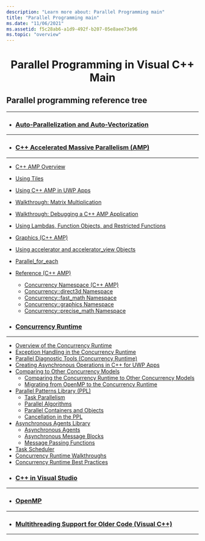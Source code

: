 ```yaml
---
description: "Learn more about: Parallel Programming main"
title: "Parallel Programming main"
ms.date: "11/06/2021"
ms.assetid: f5c28ab6-a1d9-492f-b207-05e8aee73e96
ms.topic: "overview"
---
```


<h1 style="text-align:center">Parallel Programming in Visual C++ Main</h1>


## Parallel programming reference tree
---
* ### [Auto-Parallelization and Auto-Vectorization](auto-parallelization-and-auto-vectorization.md)
---
* ### [C++ Accelerated Massive Parallelism (AMP)](amp/cpp-amp-cpp-accelerated-massive-parallelism.md)
---
* [C++ AMP Overview](../parallel-programming/amp/cpp-amp-overview.md)
* [Using Tiles](../parallel-programming/amp/using-tiles.md)
* [Using C++ AMP in UWP Apps](../parallel-programming/amp/using-cpp-amp-in-windows-store-apps.md)
* [Walkthrough: Matrix Multiplication](../parallel-programming/amp/walkthrough-matrix-multiplication.md)
* [Walkthrough: Debugging a C++ AMP Application](../parallel-programming/amp/walkthrough-debugging-a-cpp-amp-application.md)
* [Using Lambdas, Function Objects, and Restricted Functions](../parallel-programming/amp/using-lambdas-function-objects-and-restricted-functions.md)
* [Graphics (C++ AMP)](../parallel-programming/amp/graphics-cpp-amp.md)
* [Using accelerator and accelerator_view Objects](../parallel-programming/amp/using-accelerator-and-accelerator-view-objects.md)
* [Parallel_for_each](amp/reference/concurrency-namespace-functions-amp.md#parallel_for_each)
* [Reference (C++ AMP)](amp/reference/reference-cpp-amp.md)
  * [Concurrency Namespace (C++ AMP)](amp/reference/concurrency-namespace-cpp-amp.md)
  * [Concurrency::direct3d Namespace](amp/reference/concurrency-direct3d-namespace.md)
  * [Concurrency::fast_math Namespace](amp/reference/concurrency-fast-math-namespace.md)
  * [Concurrency::graphics Namespace](amp/reference/concurrency-graphics-namespace.md)
  * [Concurrency::precise_math Namespace](amp/reference/concurrency-precise-math-namespace.md)

* ### [Concurrency Runtime](concrt/concurrency-runtime.md)
---
* [Overview of the Concurrency Runtime](../parallel-programming/concrt/overview-of-the-concurrency-runtime.md)
* [Exception Handling in the Concurrency Runtime](../parallel-programming/concrt/exception-handling-in-the-concurrency-runtime.md)
* [Parallel Diagnostic Tools (Concurrency Runtime)](concrt/parallel-diagnostic-tools-concurrency-runtime.md)
* [Creating Asynchronous Operations in C++ for UWP Apps](concrt/creating-asynchronous-operations-in-cpp-for-windows-store-apps.md)
* [Comparing to Other Concurrency Models](../parallel-programming/concrt/comparing-the-concurrency-runtime-to-other-concurrency-models.md)
  * [Comparing the Concurrency Runtime to Other Concurrency Models](concrt/comparing-the-concurrency-runtime-to-other-concurrency-models.md)
  * [Migrating from OpenMP to the Concurrency Runtime](../parallel-programming/concrt/migrating-from-openmp-to-the-concurrency-runtime.md)
* [Parallel Patterns Library (PPL)](../parallel-programming/concrt/parallel-patterns-library-ppl.md)
  * [Task Parallelism](../parallel/concrt/task-parallelism-concurrency-runtime.md)
  * [Parallel Algorithms](../parallel/concrt/parallel-algorithms.md)
  * [Parallel Containers and Objects](../parallel/concrt/parallel-containers-and-objects.md)
  * [Cancellation in the PPL](concrt/cancellation-in-the-ppl.md)
* [Asynchronous Agents Library](../parallel-programming/concrt/asynchronous-agents-library.md)
  * [Asynchronous Agents](../../parallel/concrt/asynchronous-agents.md)
  * [Asynchronous Message Blocks](../../parallel/concrt/asynchronous-message-blocks.md)
  * [Message Passing Functions](../../parallel/concrt/message-passing-functions.md)
* [Task Scheduler](../parallel-programming/concrt/task-scheduler-concurrency-runtime.md)
* [Concurrency Runtime Walkthroughs](concrt/concurrency-runtime-walkthroughs.md)
* [Concurrency Runtime Best Practices](concrt/concurrency-runtime-best-practices.md)
* ### [C++ in Visual Studio](../overview/visual-cpp-in-visual-studio.md)
---
* ### [OpenMP](openmp/openmp-in-visual-cpp.md)
---
* ### [Multithreading Support for Older Code (Visual C++)](multithreading-support-for-older-code-visual-cpp.md)
---
